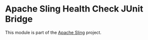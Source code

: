 # Apache Sling Health Check JUnit Bridge

This module is part of the [Apache Sling](https://sling.apache.org) project.

